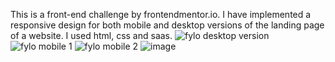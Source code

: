 This is a front-end challenge by frontendmentor.io. I have implemented a responsive design for both mobile and desktop versions of the landing page of a website.
I used html, css and saas.
![fylo desktop version](https://user-images.githubusercontent.com/31589150/130818422-5aa2084a-f21b-4ad9-a3b7-82e5885968aa.png)
![fylo mobile 1](https://user-images.githubusercontent.com/31589150/130818450-4542904d-75b4-4032-a5d1-21df64332268.png)
![fylo mobile 2](https://user-images.githubusercontent.com/31589150/130818705-ee6f3ac2-198b-41bd-9db7-d52fa84512b0.PNG)
![image](https://user-images.githubusercontent.com/31589150/130818349-a21a22b3-2bff-47ad-a909-491ffcb157ed.png)


